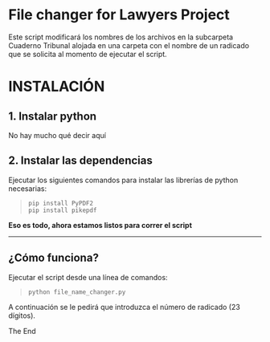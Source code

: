 # File changer for Lawyers Project
Este script modificará los nombres de los archivos en la subcarpeta Cuaderno Tribunal alojada en una carpeta con el nombre de un radicado que se solicita al momento de ejecutar el script.

# INSTALACIÓN

## **1. Instalar python**
No hay mucho qué decir aquí

## **2. Instalar las dependencias**
Ejecutar los siguientes comandos para instalar las librerías de python necesarias:  
>`pip install PyPDF2`  
>`pip install pikepdf`  

**Eso es todo, ahora estamos listos para correr el script**
___
## **¿Cómo funciona?**
Ejecutar el script desde una línea de comandos:  
>`python file_name_changer.py`  

A continuación se le pedirá que introduzca el número de radicado (23 dígitos).

The End

